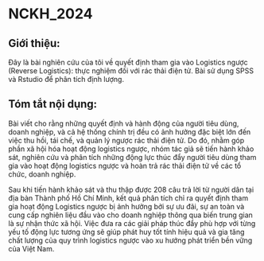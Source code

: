 # NCKH_2024
## Giới thiệu:
Đây là bài nghiên cứu của tôi về quyết định tham gia vào Logistics ngược (Reverse Logistics): thực nghiệm đối với rác thải điện tử. Bài sử dụng SPSS và Rstudio để phân tích định lượng.

## Tóm tắt nội dụng:
Bài viết cho rằng những quyết định và hành động của người tiêu dùng, doanh nghiệp, và cả hệ thống chính trị đều có ảnh hưởng đặc biệt lớn đến việc thu hồi, tái chế, và quản lý ngược rác thải điện tử.
Do đó, nhằm góp phần xã hội hóa hoạt động logistics ngược, nhóm tác giả sẽ tiến hành khảo sát, nghiên cứu và phân tích những động lực thúc đẩy người tiêu dùng tham gia vào hoạt động logistics ngược và hoàn trả rác thải điện tử về các tổ chức, doanh nghiệp.

Sau khi tiến hành khảo sát và thu thập được 208 câu trả lời từ người dân tại địa bàn Thành phố Hồ Chí Minh, kết quả phân tích chỉ ra quyết định tham gia hoạt động Logistics ngược bị ảnh hưởng bởi sự ưu đãi, sự an toàn và cung cấp nghiên liệu đầu vào cho doanh nghiệp thông qua biến trung gian là sự nhận thức xã hội.
Việc đưa ra các giải pháp thúc đẩy phù hợp với từng yếu tố động lực tương ứng sẽ giúp phát huy tốt tính hiệu quả và gia tăng chất lượng của quy trình logistics ngược vào xu hướng phát triển bền vững của Việt Nam.
